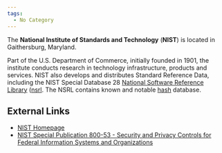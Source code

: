 ```yaml
---
tags:
  - No Category
---
```

The **National Institute of Standards and Technology** (**NIST**) is
located in Gaithersburg, Maryland.

Part of the U.S. Department of Commerce, initially founded in 1901, the
institute conducts research in technology infrastructure, products and
services. NIST also develops and distributes Standard Reference Data,
including the NIST Special Database 28 [National Software Reference
Library](national_software_reference_library.md)
([nsrl](nsrl.md). The NSRL contains known and notable
[hash](hash.md) database.

## External Links

- [NIST Homepage](http://www.nist.gov)
- [NIST Special Publication 800-53 - Security and Privacy Controls for
  Federal Information Systems and
  Organizations](http://nvlpubs.nist.gov/nistpubs/SpecialPublications/NIST.SP.800-53r4.pdf)